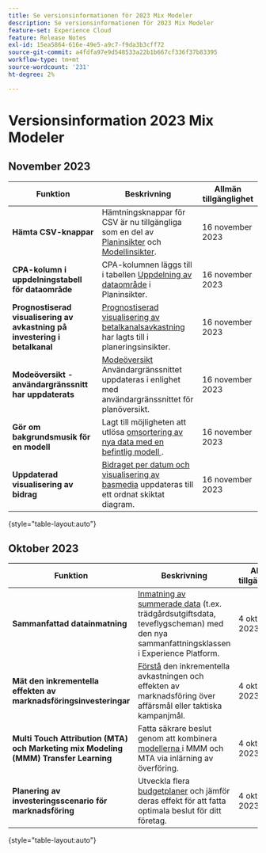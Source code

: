 ```yaml
---
title: Se versionsinformationen för 2023 Mix Modeler
description: Se versionsinformationen för 2023 Mix Modeler
feature-set: Experience Cloud
feature: Release Notes
exl-id: 15ea5864-616e-49e5-a9c7-f9da3b3cff72
source-git-commit: a4fdfa97e9d548533a22b1b667cf336f37b83395
workflow-type: tm+mt
source-wordcount: '231'
ht-degree: 2%

---
```


# Versionsinformation 2023 Mix Modeler

## November 2023


| Funktion | Beskrivning | Allmän tillgänglighet |
|---|---|---|
| **Hämta CSV-knappar** | Hämtningsknappar för CSV är nu tillgängliga som en del av [Planinsikter](../plans/edit.md) och [Modellinsikter](../models/insights.md#model-insights). | 16 november 2023 |
| **CPA-kolumn i uppdelningstabell för dataområde** | CPA-kolumnen läggs till i tabellen [Uppdelning av dataområde](../plans/edit.md) i Planinsikter. | 16 november 2023 |
| **Prognostiserad visualisering av avkastning på investering i betalkanal** | [Prognostiserad visualisering av betalkanalsavkastning](../plans/edit.md) har lagts till i planeringsinsikter. | 16 november 2023 |
| **Modeöversikt - användargränssnitt har uppdaterats** | [Modeöversikt](../models/overview.md) Användargränssnittet uppdateras i enlighet med användargränssnittet för planöversikt. | 16 november 2023 |
| **Gör om bakgrundsmusik för en modell** | Lagt till möjligheten att utlösa [omsortering av nya data med en befintlig modell ](../models/overview.md#re-score). | 16 november 2023 |
| **Uppdaterad visualisering av bidrag** | [Bidraget per datum och visualisering av basmedia](../models/insights.md#model-insights) uppdateras till ett ordnat skiktat diagram. | 16 november 2023 |

{style="table-layout:auto"}


## Oktober 2023

| Funktion | Beskrivning | Allmän tillgänglighet |
|---|---|---|
| **Sammanfattad datainmatning** | [Inmatning av summerade data](../ingest-data/overview.md) (t.ex. trädgårdsutgiftsdata, teveflygscheman) med den nya sammanfattningsklassen i Experience Platform. | 4 oktober 2023 |
| **Mät den inkrementella effekten av marknadsföringsinvesteringar** | [Förstå](../dashboard/overview.md) den inkrementella avkastningen och effekten av marknadsföring över affärsmål eller taktiska kampanjmål. | 4 oktober 2023 |
| **Multi Touch Attribution (MTA) och Marketing mix Modeling (MMM) Transfer Learning** | Fatta säkrare beslut genom att kombinera [modellerna ](../models/overview.md) i MMM och MTA via inlärning av överföring. | 4 oktober 2023 |
| **Planering av investeringsscenario för marknadsföring** | Utveckla flera [budgetplaner](../plans/overview.md) och jämför deras effekt för att fatta optimala beslut för ditt företag. | 4 oktober 2023 |

{style="table-layout:auto"}
